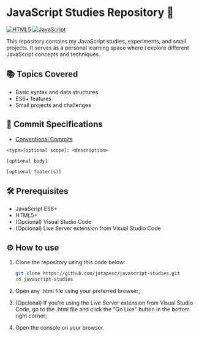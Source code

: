 # JavaScript Studies Repository 🚀

[![HTML5](https://img.shields.io/badge/HTML5-E34F26?style=for-the-badge&logo=html5&logoColor=white)](https://developer.mozilla.org/pt-BR/docs/Web/HTML) [![JavaScript](https://img.shields.io/badge/JavaScript-F7DF1E?style=for-the-badge&logo=javascript&logoColor=black)](https://developer.mozilla.org/en-US/docs/Web/JavaScript)

This repository contains my JavaScript studies, experiments, and small projects. It serves as a personal learning space where I explore different JavaScript concepts and techniques.

## 📚 Topics Covered

- Basic syntax and data structures
- ES6+ features
- Small projects and challenges

## 📝 Commit Specifications

- [Conventional Commits](https://www.conventionalcommits.org/en/v1.0.0/)

```text
<type>[optional scope]: <description>

[optional body]

[optional footer(s)]
```

## 🛠️ Prerequisites

- JavaScript ES6+
- HTML5+
- (Opcional) Visual Studio Code
- (Opcional) Live Server extension from Visual Studio Code

## ⚙️ How to use

1. Clone the repository using this code below:

    ```bash
    git clone https://github.com/jotapesc/javascript-studies.git
    cd javascript-studies
    ```

2. Open any .html file using your preferred browser;
3. (Opcional) If you're using the Live Server extension from Visual Studio Code, go to the .html file and click the "Go Live" button in the bottom right corner;
4. Open the console on your browser.

